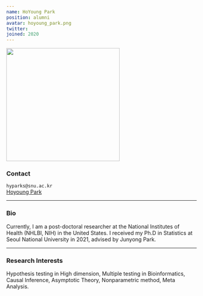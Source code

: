 ```yaml
---
name: HoYoung Park
position: alumni
avatar: hoyoung_park.png
twitter:
joined: 2020
---
```


<img width="300" src="{{site.baseurl}}/images/people/{{page.avatar}}" data-action="zoom">

### Contact

<i class="fa fa-envelope-o"></i>  `hyparks@snu.ac.kr`<br>
<i class="fa fa-bar-chart"></i> [Hoyoung Park](https://sites.google.com/view/hoyoung-park/home?authuser=0)

<hr>

### Bio

Currently, I am a post-doctoral researcher at the National Institutes of Health (NHLBI, NIH) in the United States. I received my Ph.D in Statistics at Seoul National University in 2021, advised by Junyong Park. 

<hr>

### Research Interests

Hypothesis testing in High dimension, Multiple testing in Bioinformatics, Causal Inference, Asymptotic Theory, Nonparametric method, Meta Analysis.
